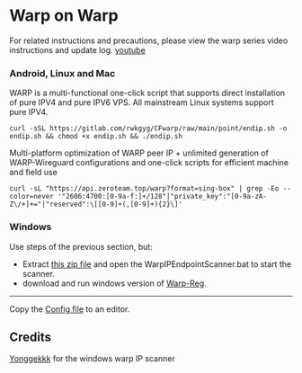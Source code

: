 # Warp on Warp

For related instructions and precautions, please view the warp series video instructions and update log. [youtube](https://www.youtube.com/playlist?list=PLMgly2AulGG-WqPXPkHlqWVSfQ3XjHNw8)

### Android, Linux and Mac

WARP is a multi-functional one-click script that supports direct installation of pure IPV4 and pure IPV6 VPS. All mainstream Linux systems support pure IPV4.
```
curl -sSL https://gitlab.com/rwkgyg/CFwarp/raw/main/point/endip.sh -o endip.sh && chmod +x endip.sh && ./endip.sh
```
Multi-platform optimization of WARP peer IP + unlimited generation of WARP-Wireguard configurations and one-click scripts for efficient machine and field use
```
curl -sL "https://api.zeroteam.top/warp?format=sing-box" | grep -Eo --color=never '"2606:4700:[0-9a-f:]+/128"|"private_key":"[0-9a-zA-Z\/+]+="|"reserved":\[[0-9]+(,[0-9]+){2}\]'
```

### Windows

Use steps of the previous section, but:

 - Extract [this zip file](https://github.com/SSLRI/configs/blob/main/WINwarp%E8%87%AAIP-v23.11.15.zip) and open the WarpIPEndpointScanner.bat to start the scanner.
 - download and run windows version of [Warp-Reg](https://github.com/badafans/warp-reg/releases).
---------------------------------------------------------------------

Copy the [Config file](Hiddify.json-(warp)) to an editor.

 ## Credits
 
 [Yonggekkk](https://github.com/yonggekkk/warp-yg) for the windows warp IP scanner
